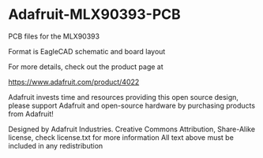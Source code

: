 # Adafruit-MLX90393-PCB
PCB files for the MLX90393

Format is EagleCAD schematic and board layout

For more details, check out the product page at 

https://www.adafruit.com/product/4022

Adafruit invests time and resources providing this open source design, please support Adafruit and open-source hardware by purchasing products from Adafruit!

Designed by Adafruit Industries.
Creative Commons Attribution, Share-Alike license, check license.txt for more information All text above must be included in any redistribution
